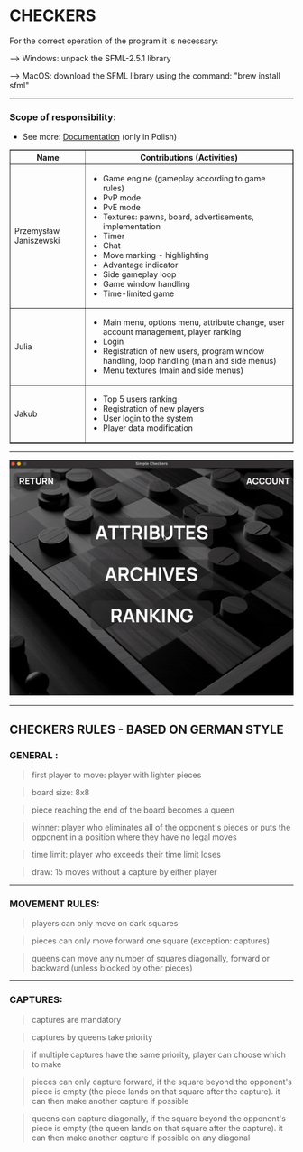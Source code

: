 # CHECKERS

For the correct operation of the program it is necessary:

--> Windows: unpack the SFML-2.5.1 library

--> MacOS: download the SFML library using the command:
"brew install sfml"

---

### Scope of responsibility:

- See more: [Documentation](doc/Documentation.pdf) (only in Polish)


<table border="1">
  <thead>
    <tr>
      <th>Name</th>
      <th>Contributions (Activities)</th>
    </tr>
  </thead>
  <tbody>
    <tr>
      <td>Przemysław Janiszewski</td>
      <td>
        <ul>
          <li>Game engine (gameplay according to game rules)</li>
          <li>PvP mode</li>
          <li>PvE mode</li>
          <li>Textures: pawns, board, advertisements, implementation</li>
          <li>Timer</li>
          <li>Chat</li>
          <li>Move marking - highlighting</li>
          <li>Advantage indicator</li>
          <li>Side gameplay loop</li>
          <li>Game window handling</li>
          <li>Time-limited game</li>
        </ul>
      </td>
    </tr>
    <tr>
      <td>Julia</td>
      <td>
        <ul>
          <li>Main menu, options menu, attribute change, user account management, player ranking</li>
          <li>Login</li>
          <li>Registration of new users, program window handling, loop handling (main and side menus)</li>
          <li>Menu textures (main and side menus)</li>
        </ul>
      </td>
    </tr>
    <tr>
      <td>Jakub</td>
      <td>
        <ul>
          <li>Top 5 users ranking</li>
          <li>Registration of new players</li>
          <li>User login to the system</li>
          <li>Player data modification</li>
        </ul>
      </td>
    </tr>
  </tbody>
</table>

---

![Simple Checkers](doc/checkers.gif)

---

## CHECKERS RULES - BASED ON GERMAN STYLE

### GENERAL :
> first player to move: player with lighter pieces

> board size: 8x8

> piece reaching the end of the board becomes a queen

> winner: player who eliminates all of the opponent's pieces or puts the opponent in a position where they have no legal moves

> time limit: player who exceeds their time limit loses

> draw: 15 moves without a capture by either player

---

### MOVEMENT RULES:
> players can only move on dark squares

> pieces can only move forward one square (exception: captures)

> queens can move any number of squares diagonally, forward or backward (unless blocked by other pieces)

---

### CAPTURES:
> captures are mandatory

> captures by queens take priority

> if multiple captures have the same priority, player can choose which to make

> pieces can only capture forward, if the square beyond the opponent's piece is empty (the piece lands on that square after the capture). it can then make another capture if possible

> queens can capture diagonally, if the square beyond the opponent's piece is empty (the queen lands on that square after the capture). it can then make another capture if possible on any diagonal

